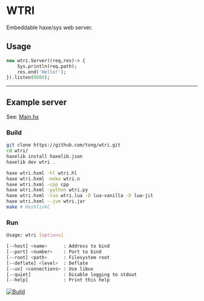 # WTRI

Embeddable haxe/sys web server.

## Usage

```hx
new wtri.Server((req,res)-> {
    Sys.println(req.path);
    res.end('Hello!');
}).listen(8080);
```

---

## Example server

See: [Main.hx](https://github.com/tong/wtri/blob/master/src/Main.hx)

### Build

```sh
git clone https://github.com/tong/wtri.git
cd wtri/
haxelib install haxelib.json
haxelib dev wtri .

haxe wtri.hxml -hl wtri.hl
haxe wtri.hxml -neko wtri.n
haxe wtri.hxml -cpp cpp
haxe wtri.hxml -python wtri.py
haxe wtri.hxml -lua wtri.lua -D lua-vanilla -D lua-jit
haxe wtri.hxml --jvm wtri.jar
make # HashlinkC
```

### Run

```sh
Usage: wtri [options]

[--host] <name>      : Address to bind
[--port] <number>    : Port to bind
[--root] <path>      : Filesystem root
[--deflate] <level>  : Deflate
[--uv] <connections> : Use libuv
[--quiet]            : Disable logging to stdout
[--help]             : Print this help
```

[![Build](https://github.com/tong/wtri/actions/workflows/build.yml/badge.svg)](https://github.com/tong/wtri/actions/workflows/build.yml)
